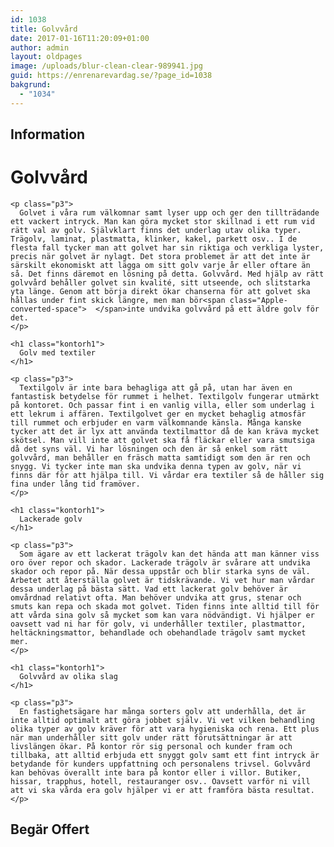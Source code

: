 ```yaml
---
id: 1038
title: Golvvård
date: 2017-01-16T11:20:09+01:00
author: admin
layout: oldpages
image: /uploads/blur-clean-clear-989941.jpg
guid: https://enrenarevardag.se/?page_id=1038
bakgrund:
  - "1034"
---
```

<div class="responsive-tabs">
  <h2 class="tabtitle">
    Information
  </h2>
  
  <div class="tabcontent">
    <h1 class="kontorh1">
      Golvvård
    </h1>
    
    <p class="p3">
      Golvet i våra rum välkomnar samt lyser upp och ger den tillträdande ett vackert intryck. Man kan göra mycket stor skillnad i ett rum vid rätt val av golv. Självklart finns det underlag utav olika typer. Trägolv, laminat, plastmatta, klinker, kakel, parkett osv.. I de flesta fall tycker man att golvet har sin riktiga och verkliga lyster, precis när golvet är nylagt. Det stora problemet är att det inte är särskilt ekonomiskt att lägga om sitt golv varje år eller oftare än så. Det finns däremot en lösning på detta. Golvvård. Med hjälp av rätt golvvård behåller golvet sin kvalité, sitt utseende, och slitstarka yta länge. Genom att börja direkt ökar chanserna för att golvet ska hållas under fint skick längre, men man bör<span class="Apple-converted-space">  </span>inte undvika golvvård på ett äldre golv för det.
    </p>
    
    <h1 class="kontorh1">
      Golv med textiler
    </h1>
    
    <p class="p3">
      Textilgolv är inte bara behagliga att gå på, utan har även en fantastisk betydelse för rummet i helhet. Textilgolv fungerar utmärkt på kontoret. Och passar fint i en vanlig villa, eller som underlag i ett lekrum i affären. Textilgolvet ger en mycket behaglig atmosfär till rummet och erbjuder en varm välkomnande känsla. Många kanske tycker att det är lyx att använda textilmattor då de kan kräva mycket skötsel. Man vill inte att golvet ska få fläckar eller vara smutsiga då det syns väl. Vi har lösningen och den är så enkel som rätt golvvård, man behåller en fräsch matta samtidigt som den är ren och snygg. Vi tycker inte man ska undvika denna typen av golv, när vi finns där för att hjälpa till. Vi vårdar era textiler så de håller sig fina under lång tid framöver.
    </p>
    
    <h1 class="kontorh1">
      Lackerade golv
    </h1>
    
    <p class="p3">
      Som ägare av ett lackerat trägolv kan det hända att man känner viss oro över repor och skador. Lackerade trägolv är svårare att undvika skador och repor på. När dessa uppstår och blir starka syns de väl. Arbetet att återställa golvet är tidskrävande. Vi vet hur man vårdar dessa underlag på bästa sätt. Vad ett lackerat golv behöver är omvårdnad relativt ofta. Man behöver undvika att grus, stenar och smuts kan repa och skada mot golvet. Tiden finns inte alltid till för att vårda sina golv så mycket som kan vara nödvändigt. Vi hjälper er oavsett vad ni har för golv, vi underhåller textiler, plastmattor, heltäckningsmattor, behandlade och obehandlade trägolv samt mycket mer.
    </p>
    
    <h1 class="kontorh1">
      Golvvård av olika slag
    </h1>
    
    <p class="p3">
      En fastighetsägare har många sorters golv att underhålla, det är inte alltid optimalt att göra jobbet själv. Vi vet vilken behandling olika typer av golv kräver för att vara hygieniska och rena. Ett plus när man underhåller sitt golv under rätt förutsättningar är att livslängen ökar. På kontor rör sig personal och kunder fram och tillbaka, att alltid erbjuda ett snyggt golv samt ett fint intryck är betydande för kunders uppfattning och personalens trivsel. Golvvård kan behövas överallt inte bara på kontor eller i villor. Butiker, hissar, trapphus, hotell, restauranger osv.. Oavsett varför ni vill att vi ska vårda era golv hjälper vi er att framföra bästa resultat.
    </p>
  </div>
  
  <h2 class="tabtitle">
    Begär Offert
  </h2>
  
  <div class="tabcontent">
    <div role="form" class="wpcf7" id="wpcf7-f311-o17" lang="sv-SE" dir="ltr">
      <div class="screen-reader-response">
      </div>
    </div>
  </div>
</div>